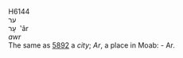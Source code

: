 <body>
  <p>H6144<br>  ער  <br> עָר  ‎  ‛âr  <br><i>awr </i><br>The same as <a href="h5892.htm">5892</a>  a <i>city</i>; <i>Ar</i>, a place in Moab: - Ar.<br></p>
 </body>
